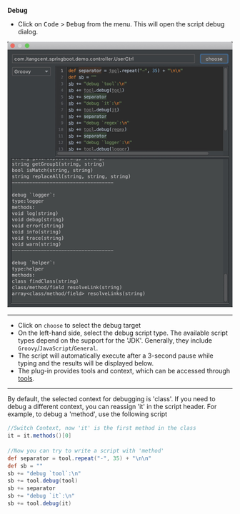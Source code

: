 **Debug**

- Click on <kbd>Code</kbd> > <kbd>Debug</kbd> from the menu. This will open the script debug dialog.
    
![debug](../asset/idea-debug.png)

---

- Click on `choose` to select the debug target
- On the left-hand side, select the debug script type. The available script types depend on the support for the 'JDK'. Generally, they include `Groovy`/`JavaScript`/`General`.
- The script will automatically execute after a 3-second pause while typing and the results will be displayed below.
- The plug-in provides tools and context, which can be accessed through [tools](/setting/tools.html).

---

By default, the selected context for debugging is 'class'.
If you need to debug a different context, you can reassign 'it' in the script header.
For example, to debug a 'method', use the following script

```groovy
//Switch Context, now 'it' is the first method in the class
it = it.methods()[0]

//Now you can try to write a script with 'method'
def separator = tool.repeat("-", 35) + "\n\n"
def sb = ""
sb += "debug `tool`:\n"
sb += tool.debug(tool)
sb += separator
sb += "debug `it`:\n"
sb += tool.debug(it)
```